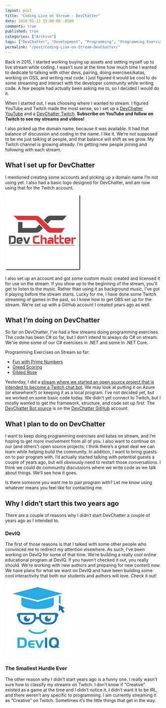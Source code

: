 ```yaml
---
layout: post
title: "Coding Live on Stream - DevChatter"
date: 2018-02-13 15:00:00 -0500
comments: true
published: true
categories: ["Archive"]
tags: ["DevChatter", "Development", "Programming", "Programming Exercises", "Katas", "Code Katas", "Announcement", "Announcement"]
permalink: "/post/Coding-Live-on-Stream-DevChatter/"
---
```


<p>Back in 2015, I started working buying up assets and setting myself up to live stream while coding. I wasn’t sure at the time how much time I wanted to dedicate to talking with other devs, pairing, doing exercises/katas, working on OSS, and writing real code. I just figured it would be cool to do some streaming and interact with the developer community while writing code. A few people had actually been asking me to, so I decided I would do it.</p> <p>When I started out, I was choosing where I wanted to stream. I figured YouTube and Twitch made the most sense, so I set up a <a href="https://www.youtube.com/channel/UCA8TsqMrOdFBv66iIuU6efA/" target="_blank">DevChatter YouTube</a> and a <a href="https://www.twitch.tv/devchatter" target="_blank">DevChatter Twitch</a>. <strong>Subscribe on YouTube and follow on Twitch to see my streams and videos!</strong></p>
<!-- more -->

<p>I also picked up the domain name, because it was available. It had that balance of discussion and coding in the name. I like it. We’re not supposed to be me just talking at people, and that balance will shift as we grow. My Twitch channel is growing already. I’m getting new people joining and following with each stream.</p> <h2>What I set up for DevChatter</h2> <p>I mentioned creating some accounts and picking up a domain name I’m not using yet. I also had a basic logo designed for DevChatter, and am now using that for the Twitch account.</p> <p><a href="https://www.twitch.tv/devchatter"><img title="DevChatter on Twitch" style="border-top: 0px; border-right: 0px; background-image: none; border-bottom: 0px; padding-top: 0px; padding-left: 0px; border-left: 0px; display: inline; padding-right: 0px" border="0" alt="DevChatter on Twitch" src="/images/files/DevChatter-LB-Twitch-Profile.png" width="244" height="244"></a></p> <p>I also set up an account and got some custom music created and licensed it for use on the stream. If you show up to the beginning of the stream, you’ll get to listen to the music. Rather than using it as background music, I’ve got it playing before the stream starts. Lucky for me, I have done some Twitch streaming of games in the past, so I knew how to get OBS set up for the stream. We’re set up with a GitHub account I created years ago as well.</p> <h2>What I’m doing on DevChatter</h2> <p>So far on DevChatter, I’ve had a few streams doing programming exercises. The code has been C# so far, but I don’t intend to always do C# on stream. We’ve done some of our C# exercises in .NET and some in .NET Core.</p> <p>Programming Exercises on Stream so far:</p> <ul> <li><a href="https://www.twitch.tv/videos/226351384" target="_blank">Fun with Prime Numbers</a></li> <li><a href="https://www.twitch.tv/videos/227694174" target="_blank">Greed Scoring</a></li> <li><a href="https://www.twitch.tv/videos/226973056" target="_blank">Gilded Rose</a></li></ul> <p>Yesterday, I did a <a href="https://www.twitch.tv/videos/228406965" target="_blank">stream where we started an open source project that is intended to become a Twitch chat bot</a>. We may look at putting it on Azure (or elsewhere?) or keeping it as a local program. I’ve not decided yet, but we worked on some basic code today. We didn’t yet connect to Twitch, but I mostly wanted to get the framework, structure, and code set up first. The <a href="https://github.com/DevChatter/devchatterbot" target="_blank">DevChatter Bot source</a> is on the <a href="https://github.com/devchatter" target="_blank">DevChatter GitHub</a> account.</p> <h2>What I plan to do on DevChatter</h2> <p>I want to keep doing programming exercises and katas on stream, and I’m hoping to get more involvement from all of you. I also want to continue on our (and others’) open source projects; I think there’s a great deal we can learn while helping build the community. In addition, I want to bring guests on to pair program with. I’d actually started talking with potential guests a couple of years ago, but will obviously need to restart those conversations. I think we could do community discussions where we write code as we talk about things. We’ll see how it goes.</p> <p>Is there someone you want me to pair program with? Let me know using whatever means you feel like for contacting me.</p> <h2>Why I didn’t start this two years ago</h2> <p>There are a couple of reasons why I didn’t start DevChatter a couple of years ago as I intended to. </p> <h3>DevIQ</h3> <p>The first of those reasons is that I talked with some other people who convinced me to redirect my attention elsewhere. As such, I’ve been working on DevIQ for some of that time. We’re building a really cool online educational program at DevIQ. If you haven’t checked it out, you really should. We’re working with new authors and preparing for new content now. We have plans for what we want on DevIQ and have been building some cool interactivity that both our students and authors will love. Check it out!</p> <p><a href="https://app.deviq.com/" target="_blank"><img title="DevIQ" style="border-top: 0px; border-right: 0px; background-image: none; border-bottom: 0px; padding-top: 0px; padding-left: 0px; border-left: 0px; display: inline; padding-right: 0px" border="0" alt="DevIQ" src="/images/files/DevIQ-Panel.png" width="213" height="240"></a></p> <h3>The Smallest Hurdle Ever</h3> <p>The other reason why I didn’t start years ago is a funny one. I really wasn’t sure how to classify my streams on Twitch. I don’t know if “Creative” existed as a game at the time and I didn’t notice it. I didn’t want it to be IRL, and there weren’t any specific to programming. I am currently streaming it as “Creative” on Twitch. Sometimes it’s the little things that get in the way.</p>
